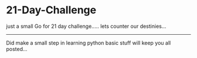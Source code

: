 # 21-Day-Challenge
just a small Go for 21 day challenge..... lets counter our destinies...


----
Did make a small step in learning python basic stuff will keep you all posted... 
